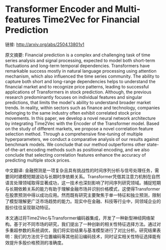 # Transformer Encoder and Multi-features Time2Vec for Financial Prediction

链接: http://arxiv.org/abs/2504.13801v1

原文摘要:
Financial prediction is a complex and challenging task of time series
analysis and signal processing, expected to model both short-term fluctuations
and long-term temporal dependencies. Transformers have remarkable success
mostly in natural language processing using attention mechanism, which also
influenced the time series community. The ability to capture both short and
long-range dependencies helps to understand the financial market and to
recognize price patterns, leading to successful applications of Transformers in
stock prediction. Although, the previous research predominantly focuses on
individual features and singular predictions, that limits the model's ability
to understand broader market trends. In reality, within sectors such as finance
and technology, companies belonging to the same industry often exhibit
correlated stock price movements.
  In this paper, we develop a novel neural network architecture by integrating
Time2Vec with the Encoder of the Transformer model. Based on the study of
different markets, we propose a novel correlation feature selection method.
Through a comprehensive fine-tuning of multiple hyperparameters, we conduct a
comparative analysis of our results against benchmark models. We conclude that
our method outperforms other state-of-the-art encoding methods such as
positional encoding, and we also conclude that selecting correlation features
enhance the accuracy of predicting multiple stock prices.

中文翻译:
金融预测是一项复杂且具有挑战性的时间序列分析与信号处理任务，需要同时建模短期波动与长期时序依赖关系。Transformer凭借其注意力机制在自然语言处理领域取得显著成功，这一技术也深刻影响了时间序列研究领域。捕捉短期与长期依赖关系的能力有助于理解金融市场并识别价格模式，这使得Transformer在股票预测中得以成功应用。然而既有研究主要聚焦于单一特征和独立预测，限制了模型理解更广泛市场趋势的能力。现实中在金融、科技等行业中，同领域企业的股价往往呈现联动特征。

本文通过将Time2Vec与Transformer编码器集成，开发了一种新型神经网络架构。基于对不同市场的研究，我们提出了一种创新的相关性特征选择方法。通过对多重超参数的系统调优，我们将实验结果与基准模型进行了对比分析。研究结果表明：我们的方法优于位置编码等其他前沿编码技术，同时证实相关性特征选择能有效提升多股价格预测的准确度。
